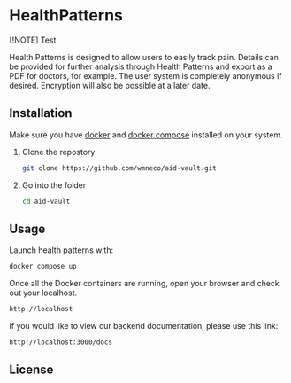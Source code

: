 # HealthPatterns

[!NOTE]
Test

Health Patterns is designed to allow users to easily track pain. Details can be provided for further analysis through Health Patterns and export as a PDF for doctors, for example. The user system is completely anonymous if desired. Encryption will also be possible at a later date.


##

## Installation

Make sure you have [docker](https://docs.docker.com/engine/install/) and [docker compose](https://docs.docker.com/compose/install/) installed on your system.

1. Clone the repostory
    ```bash
    git clone https://github.com/wmneco/aid-vault.git
    ```
2. Go into the folder
    ```bash
    cd aid-vault
    ```

## Usage

Launch health patterns with:

```bash
docker compose up
```
Once all the Docker containers are running, open your browser and check out your localhost.

```bash
http://localhost
```

If you would like to view our backend documentation, please use this link:

```bash
http://localhost:3000/docs
```



## License